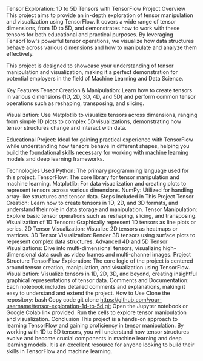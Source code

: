 Tensor Exploration: 1D to 5D Tensors with TensorFlow
Project Overview
This project aims to provide an in-depth exploration of tensor manipulation and visualization using TensorFlow. It covers a wide range of tensor dimensions, from 1D to 5D, and demonstrates how to work with these tensors for both educational and practical purposes. By leveraging TensorFlow's powerful tensor operations, we visualize how data structures behave across various dimensions and how to manipulate and analyze them effectively.

This project is designed to showcase your understanding of tensor manipulation and visualization, making it a perfect demonstration for potential employers in the field of Machine Learning and Data Science.

Key Features
Tensor Creation & Manipulation: Learn how to create tensors in various dimensions (1D, 2D, 3D, 4D, and 5D) and perform common tensor operations such as reshaping, transposing, and slicing.

Visualization: Use Matplotlib to visualize tensors across dimensions, ranging from simple 1D plots to complex 5D visualizations, demonstrating how tensor structures change and interact with data.

Educational Project: Ideal for gaining practical experience with TensorFlow while understanding how tensors behave in different shapes, helping you build the foundational skills necessary for working with machine learning models and deep learning frameworks.

Technologies Used
Python: The primary programming language used for this project.
TensorFlow: The core library for tensor manipulation and machine learning.
Matplotlib: For data visualization and creating plots to represent tensors across various dimensions.
NumPy: Utilized for handling array-like structures and tensor data.
Steps Included in This Project
Tensor Creation: Learn how to create tensors in 1D, 2D, and 3D formats, and understand their role in data storage and manipulation.
Tensor Manipulation: Explore basic tensor operations such as reshaping, slicing, and transposing.
Visualization of 1D Tensors: Graphically represent 1D tensors as line plots or series.
2D Tensor Visualization: Visualize 2D tensors as heatmaps or matrices.
3D Tensor Visualization: Render 3D tensors using surface plots to represent complex data structures.
Advanced 4D and 5D Tensor Visualizations: Dive into multi-dimensional tensors, visualizing high-dimensional data such as video frames and multi-channel images.
Project Structure
TensorFlow Exploration: The core logic of the project is centered around tensor creation, manipulation, and visualization using TensorFlow.
Visualization: Visualize tensors in 1D, 2D, 3D, and beyond, creating insightful graphical representations of tensor data.
Comments and Documentation: Each notebook includes detailed comments and explanations, making it easy to understand and extend the project.
How to Use
Clone the repository:
bash
Copy code
git clone https://github.com/your-username/tensor-exploration-1d-to-5d.git
Open the Jupyter notebook or Google Colab link provided.
Run the cells to explore tensor manipulation and visualization.
Conclusion
This project is a hands-on approach to learning TensorFlow and gaining proficiency in tensor manipulation. By working with 1D to 5D tensors, you will understand how tensor structures evolve and become crucial components in machine learning and deep learning models. It is an excellent resource for anyone looking to build their skills in TensorFlow and machine learning.
